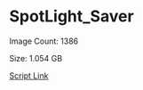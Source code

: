 # SpotLight_Saver

Image Count: 1386

Size: 1.054 GB

[Script Link](https://github.com/liuyal/Archive/blob/master/Python/Utilities/Miscellaneous/spotlight_saver.py)